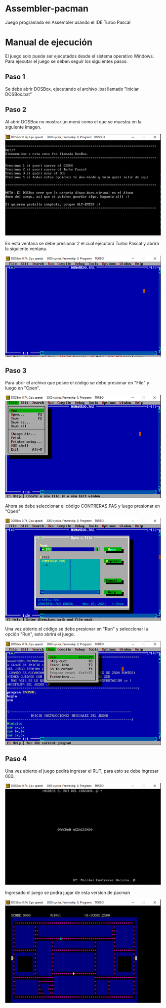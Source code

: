 # Assembler-pacman

Juego programado en Assembler usando el IDE Turbo Pascal

# Manual de ejecución

El juego solo puede ser ejecutados desde el sistema operativo Windows.
Para ejecutar el juego se deben seguir los siguientes pasos:

## Paso 1

Se debe abrir DOSBox, ejecutando el archivo .bat llamado "Iniciar DOSBox.bat"

## Paso 2

Al abrir DOSBox no mostrar un menú como el que se muestra en la siguiente imagen.

![Menu de arranque](static/menu_de_arranque.PNG)

En esta ventana se debe presionar 2 el cual ejecutará Turbo Pascal y abrirá la siguiente ventana.

![Menú DOSBox](static/menu_dosbox.PNG)

## Paso 3

Para abrir el archivo que posee el código se debe presionar en "File" y luego en "Open".

![Abrir código](static/menu_dosbox_open.PNG)

Ahora se debe seleccionar el código CONTRERAS.PAS y luego presionar en "Open"

![Abrir código 2](static/menu_dosbox_seleccionar_file.PNG)

Una vez abierto el código se debe presionar en "Run" y seleccionar la opción "Run", esto abrirá el juego.

![Abrir código 3](static/ejecutar_archivo.PNG)

## Paso 4

Una vez abierto el juego pedirá ingresar el RUT, para esto se debe ingresar 000.

![Inicio del juego](static/imagen_de_inicio.PNG)

Ingresado el juego se podra jugar de esta versíon de pacman

![juego](static/imagen_del_mapa.PNG)
